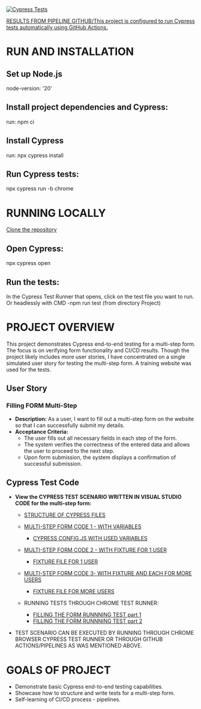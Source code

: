 

[![Cypress Tests](https://github.com/Peter-QA-testing-Journey/CYPRESS---PRACTICE_SKILL_IN-SIMULATED-USER-STORY--TEST_SCENARIO/workflows/Cypress%20Tests/badge.svg)](https://github.com/Peter-QA-testing-Journey/CYPRESS---PRACTICE_SKILL_IN-SIMULATED-USER-STORY--TEST_SCENARIO/actions?query=workflow%3ACypress+Tests)


[RESULTS FROM PIPELINE GITHUB/This project is configured to run Cypress tests automatically using GitHub Actions.](https://github.com/Peter-QA-testing-Journey/PROJECT--PRACTICE_SKILL_IN-CYPRESS/actions/runs/9828513956/job/27132504324)

# RUN AND INSTALLATION



## Set up Node.js
node-version: '20'


## Install project dependencies and Cypress:
run: npm ci

## Install Cypress
run: npx cypress install


## Run Cypress tests:
npx cypress run -b chrome



  
# RUNNING LOCALLY
[Clone the repository](https://github.com/Peter-QA-testing-Journey/CYPRESS---PRACTICE_SKILL_IN-SIMULATED-USER-STORY--TEST_SCENARIO.git)

## Open Cypress:

npx cypress open

## Run the tests:

In the Cypress Test Runner that opens, click on the test file you want to run.
Or headlessly with CMD -npm run test (from directory Project)



# PROJECT OVERVIEW

This project demonstrates Cypress end-to-end testing for a multi-step form. The focus is on verifying form functionality and CI/CD results. 
Though the project likely includes more user stories, I have concentrated on a single simulated user story for testing the multi-step form. 
A training website was used for the tests.

## User Story

### Filling FORM Multi-Step 
- **Description:** As a user, I want to fill out a multi-step form on the website so that I can successfully submit my details.
- **Acceptance Criteria:**
  - The user fills out all necessary fields in each step of the form.
  - The system verifies the correctness of the entered data and allows the user to proceed to the next step.
  - Upon form submission, the system displays a confirmation of successful submission.

## Cypress Test Code

- **View the CYPRESS TEST SCENARIO WRITTEN IN VISUAL STUDIO CODE for the multi-step form:**

  - [STRUCTURE OF CYPRESS FILES](https://github.com/Peter-QA-testing-Journey/PROJECT--PRACTICE_SKILL_IN-CYPRESS/blob/main/WHOLE%20STRUCTURE.png)

  - [MULTI-STEP FORM CODE 1 - WITH VARIABLES](https://github.com/Peter-QA-testing-Journey/PROJECT--PRACTICE_SKILL_IN-CYPRESS/blob/main/cypress/e2e/Fill_Form_1_with_variables_from_cypress.config.json_.cy.js)
    - [CYPRESS CONFIG.JS WITH USED VARIABLES](https://github.com/Peter-QA-testing-Journey/PROJECT--PRACTICE_SKILL_IN-CYPRESS/blob/main/cypress.config.js)
  
  - [MULTI-STEP FORM CODE 2 - WITH FIXTURE FOR 1 USER](https://github.com/Peter-QA-testing-Journey/PROJECT--PRACTICE_SKILL_IN-CYPRESS/blob/main/cypress/e2e/Fill_Form_2_with_fixture_file.cy.js)
    - [FIXTURE FILE FOR 1 USER](https://github.com/Peter-QA-testing-Journey/PROJECT--PRACTICE_SKILL_IN-CYPRESS/blob/main/cypress/fixtures/Fill_Form_DATA_1_USER.json)
  
  - [MULTI-STEP FORM CODE 3- WITH FIXTURE AND EACH FOR MORE USERS](https://github.com/Peter-QA-testing-Journey/PROJECT--PRACTICE_SKILL_IN-CYPRESS/blob/main/cypress/e2e/Fill_Form_3_with_fixture_file_and_each.cy.js)
    - [FIXTURE FILE FOR MORE USERS](https://github.com/Peter-QA-testing-Journey/PROJECT--PRACTICE_SKILL_IN-CYPRESS/blob/main/cypress/fixtures/Fill_Form_DATA_MORE_USERS.json)

  - RUNNING TESTS THROUGH CHROME TEST RUNNER:
    - [FILLING THE FORM RUNNNING TEST part 1](https://github.com/Peter-QA-testing-Journey/PROJECT--PRACTICE_SKILL_IN-CYPRESS/blob/main/cypress%20test%20runner%20through%20chrome337.png)
    - [FILLING THE FORM RUNNNING TEST part 2](https://github.com/Peter-QA-testing-Journey/PROJECT--PRACTICE_SKILL_IN-CYPRESS/blob/main/cypress%20test%20runner%20through%20chrome337.png)

- TEST SCENARIO CAN BE EXECUTED BY RUNNING THROUGH CHROME BROWSER CYPRESS TEST RUNNER
  OR THROUGH GITHUB ACTIONS/PIPELINES AS WAS MENTIONED ABOVE.

# GOALS OF PROJECT

- Demonstrate basic Cypress end-to-end testing capabilities.
- Showcase how to structure and write tests for a multi-step form.
- Self-learning of CI/CD process - pipelines.
